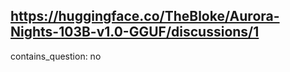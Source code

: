 ## https://huggingface.co/TheBloke/Aurora-Nights-103B-v1.0-GGUF/discussions/1

contains_question: no